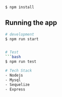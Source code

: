 ```bash
$ npm install
```

## Running the app

```bash
# development
$ npm run start


# Test
```bash
$ npm run test

# Tech Stack
- Nodejs
- Mysql
- Sequelize
- Express
